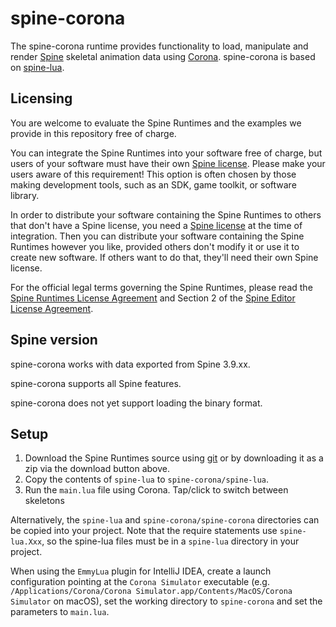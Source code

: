 # spine-corona

The spine-corona runtime provides functionality to load, manipulate and render [Spine](http://esotericsoftware.com) skeletal animation data using [Corona](http://coronalabs.com/products/corona-sdk/). spine-corona is based on [spine-lua](../spine-lua).

## Licensing

You are welcome to evaluate the Spine Runtimes and the examples we provide in this repository free of charge.

You can integrate the Spine Runtimes into your software free of charge, but users of your software must have their own [Spine license](https://esotericsoftware.com/spine-purchase). Please make your users aware of this requirement! This option is often chosen by those making development tools, such as an SDK, game toolkit, or software library.

In order to distribute your software containing the Spine Runtimes to others that don't have a Spine license, you need a [Spine license](https://esotericsoftware.com/spine-purchase) at the time of integration. Then you can distribute your software containing the Spine Runtimes however you like, provided others don't modify it or use it to create new software. If others want to do that, they'll need their own Spine license.

For the official legal terms governing the Spine Runtimes, please read the [Spine Runtimes License Agreement](http://esotericsoftware.com/spine-runtimes-license) and Section 2 of the [Spine Editor License Agreement](http://esotericsoftware.com/spine-editor-license#s2).

## Spine version

spine-corona works with data exported from Spine 3.9.xx.

spine-corona supports all Spine features.

spine-corona does not yet support loading the binary format.

## Setup

1. Download the Spine Runtimes source using [git](https://help.github.com/articles/set-up-git) or by downloading it as a zip via the download button above.
1. Copy the contents of `spine-lua` to `spine-corona/spine-lua`.
1. Run the `main.lua` file using Corona. Tap/click to switch between skeletons

Alternatively, the `spine-lua` and `spine-corona/spine-corona` directories can be copied into your project. Note that the require statements use `spine-lua.Xxx`, so the spine-lua files must be in a `spine-lua` directory in your project.

When using the `EmmyLua` plugin for IntelliJ IDEA, create a launch configuration pointing at the `Corona Simulator` executable (e.g. ` /Applications/Corona/Corona Simulator.app/Contents/MacOS/Corona Simulator` on macOS), set the working directory to `spine-corona` and set the parameters to `main.lua`.

